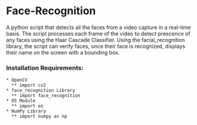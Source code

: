 # Face-Recognition

A python script that detects all the faces from a video capture in a real-time basis. The script processes each frame of the video to detect prescence of any faces using the Haar Cascade Classifier. Using the facial_recognition library, the script can verify faces, once their face is recognized, displays their name on the screen with a bounding box. 

### Installation Requirements: 

```
* OpenCV 
  ** import cv2
* face_recognition Library 
  ** import face_recognition
* OS Module
  ** import os
* NumPy Library
  ** import numpy as np
  
```


